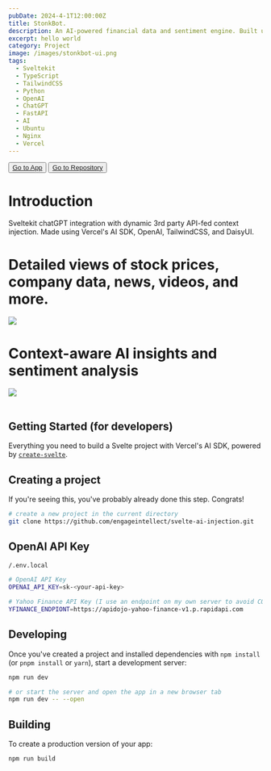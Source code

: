 ```yaml
---
pubDate: 2024-4-1T12:00:00Z
title: StonkBot.
description: An AI-powered financial data and sentiment engine. Built using SvelteKit, Vercel's AI SDK, OpenAI, TailwindCSS, and DaisyUI.
excerpt: hello world
category: Project
image: /images/stonkbot-ui.png
tags:
  - Sveltekit
  - TypeScript
  - TailwindCSS
  - Python
  - OpenAI
  - ChatGPT
  - FastAPI
  - AI
  - Ubuntu
  - Nginx
  - Vercel
---
```


<div class="flex gap-2">
  <button class="p-2 rounded border border-gray-900/20 md:hover:shadow transition-shadow duration-200"> 
    <a href="https://stonkai-chat.vercel.app" target="_blank"> Go to App </a>
  </button>

  <button class="p-2 rounded border border-gray-900/20 md:hover:shadow transition-shadow duration-200"> 
    <a href="https://github.com/engageintellect/svelte-ai-injection.git" target="_blank">Go to Repository</a>
  </button>
</div>

# Introduction

Sveltekit chatGPT integration with dynamic 3rd party API-fed context injection. Made using Vercel's AI SDK, OpenAI, TailwindCSS, and DaisyUI.

# Detailed views of stock prices, company data, news, videos, and more.

<img class="rounded" src="/images/svelte-ai-injection-chart1.png"/>
<br/>

# Context-aware AI insights and sentiment analysis

<img class="rounded" src="/images/svelte-ai-injection-chart2.png"/>
<br/>

<br/>

## Getting Started (for developers)

Everything you need to build a Svelte project with Vercel's AI SDK, powered by [`create-svelte`](https://github.com/sveltejs/kit/tree/main/packages/create-svelte).

## Creating a project

If you're seeing this, you've probably already done this step. Congrats!

```bash
# create a new project in the current directory
git clone https://github.com/engageintellect/svelte-ai-injection.git

```

## OpenAI API Key

```bash
/.env.local

# OpenAI API Key
OPENAI_API_KEY=sk-<your-api-key>

# Yahoo Finance API Key (I use an endpoint on my own server to avoid CORS issues)
YFINANCE_ENDPIONT=https://apidojo-yahoo-finance-v1.p.rapidapi.com
```

## Developing

Once you've created a project and installed dependencies with `npm install` (or `pnpm install` or `yarn`), start a development server:

```bash
npm run dev

# or start the server and open the app in a new browser tab
npm run dev -- --open
```

## Building

To create a production version of your app:

```bash
npm run build
```
